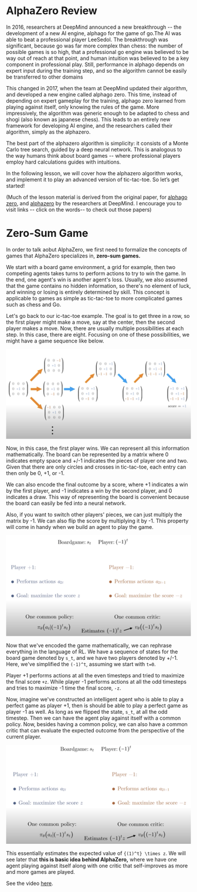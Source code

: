 # AlphaZero Review
In 2016, researchers at DeepMind announced a new breakthrough -- the development of a new AI engine, alphago for the game of go.The AI was able to beat a professional player LeeSedol. The breakthrough was significant, because go was far more complex than chess: the number of possible games is so high, that a professional go engine was believed to be way out of reach at that point, and human intuition was believed to be a key component in professional play. Still, performance in alphago depends on expert input during the training step, and so the algorithm cannot be easily be transferred to other domains

This changed in 2017, when the team at DeepMind updated their algorithm, and developed a new engine called alphago zero. This time, instead of depending on expert gameplay for the training, alphago zero learned from playing against itself, only knowing the rules of the game. More impressively, the algorithm was generic enough to be adapted to chess and shogi (also known as japanese chess). This leads to an entirely new framework for developing AI engine, and the researchers called their algorithm, simply as the alphazero.

The best part of the alphazero algorithm is simplicity: it consists of a Monte Carlo tree search, guided by a deep neural network. This is analogous to the way humans think about board games -- where professional players employ hard calculations guides with intuitions.

In the following lesson, we will cover how the alphazero algorithm works, and implement it to play an advanced version of tic-tac-toe. So let’s get started!

(Much of the lesson material is derived from the original paper, for  [alphago zero](https://deepmind.com/documents/119/agz_unformatted_nature.pdf), and  [alphazero](https://arxiv.org/abs/1712.01815)  by the researchers at DeepMind. I encourage you to visit links -- click on the words-- to check out those papers)

# Zero-Sum Game
In order to talk aobut AlphaZero, we first need to formalize the concepts of games that AlphaZero specializes in, **zero-sum games.** 

We start with a board game environment, a grid for example, then two competing agents takes turns to perform actions to try to win the game. In the end, one agent's win is another agent's loss. Usually, we also assumed that the game contains no hidden information, so there's no element of luck, and winning or losing is entirely determined by skill. This concept is applicable to games as simple as tic-tac-toe to more complicated games such as chess and Go. 

Let's go back to our ic-tac-toe example. The goal is to get three in a row, so the first player might make a move, say at the center, then the second player makes a move. Now, there are usually multiple possibilities at each step. In this case, there are eight. Focusing on one of these possibilities, we might have a game sequence like below.

<p align="center">
<img src="img/marl4.png" alt="drawing" width="550"/>
</p>

Now, in this case, the first player wins. We can represent all this information mathematically. The board can be represented by a matrix where 0 indicates empty space and +/-1 indicates the pieces of player one and two. Given that there are only circles and crosses in tic-tac-toe, each entry can then only be 0, +1, or -1.

We can also encode the final outcome by a score, where +1 indicates a win by the first player, and -1 indicates a win by the second player, and 0 indicates a draw. This way of representing the board is convenient because the board can easily be fed into a neural network. 

Also, if you want to switch other players' pieces, we can just multiply the matrix by -1. We can also flip the score by multiplying it by -1. This property will come in handy when we build an agent to play the game. 

<p align="center">
<img src="img/marl6.png" alt="drawing" width="550"/>
</p>

Now that we've encoded the game mathematically, we can rephrase everything in the language of RL. We have a sequence of states for the board game denoted by `s_t`, and we have two players denoted by +/-1. Here, we've simplified the `(-1)^t`, assuming we start with `t=0`. 

Player +1 performs actions at all the even timesteps and tried to maximize the final score `+z`. While player -1 performs actions at all the odd timesteps and tries to maximize -1 time the final score, `-z`. 

Now, imagine we've constructed an intelligent agent who is able to play a perfect game as player +1, then is should be able to play a perfect game as player -1 as well. As long as we flipped the state, `s_t`, at all the odd timestep. Then we can have the agent play against itself with a common policy. Now, besides having a common policy, we can also have a common critic that can evaluate the expected outcome from the perspective of the current player. 

<p align="center">
<img src="img/marl5.png" alt="drawing" width="550"/>
</p>

This essentially estimates the expected value of `{(1)^t} \times z`. We will see later that **this is basic idea behind AlphaZero,** where we have one agent playing against itself along with one critic that self-improves as more and more games are played.

See the video [here](https://youtu.be/uPw1dHVqdXQ).

